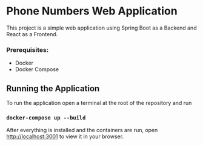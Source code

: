 # Phone Numbers Web Application

This project is a simple web application using Spring Boot as a Backend and React as a Frontend.

### Prerequisites:
  - Docker
  - Docker Compose


## Running the Application
To run the application open a terminal at the root of the repository and run
### `docker-compose up --build`

After everything is installed and the containers are run, open [http://localhost:3001](http://localhost:3001) to view it in your browser.
